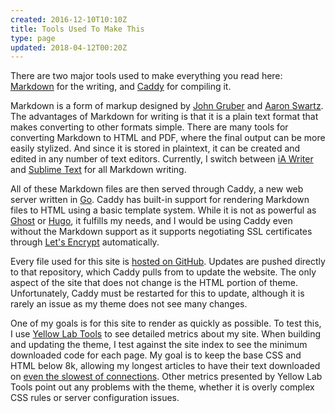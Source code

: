 ```yaml
---
created: 2016-12-10T10:10Z
title: Tools Used To Make This
type: page
updated: 2018-04-12T00:20Z
---
```


There are two major tools used to make everything you read here: [Markdown](http://daringfireball.net/projects/markdown/) for the writing, and [Caddy](https://caddyserver.com) for compiling it.

Markdown is a form of markup designed by [John Gruber](http://daringfireball.net) and [Aaron Swartz](http://www.aaronsw.com). The advantages of Markdown for writing is that it is a plain text format that makes converting to other formats simple. There are many tools for converting Markdown to HTML and PDF, where the final output can be more easily stylized. And since it is stored in plaintext, it can be created and edited in any number of text editors. Currently, I switch between [iA Writer](https://ia.net/writer) and [Sublime Text](https://www.sublimetext.com) for all Markdown writing.

All of these Markdown files are then served through Caddy, a new web server written in [Go](https://golang.org). Caddy has built-in support for rendering Markdown files to HTML using a basic template system. While it is not as powerful as [Ghost](https://ghost.org) or [Hugo](https://www.gohugo.io), it fulfills my needs, and I would be using Caddy even without the Markdown support as it supports negotiating SSL certificates through [Let's Encrypt](https://letsencrypt.org) automatically.

Every file used for this site is [hosted on GitHub](https://github.com/OberstKrueger/the-krueger-report). Updates are pushed directly to that repository, which Caddy pulls from to update the website. The only aspect of the site that does not change is the HTML portion of theme. Unfortunately, Caddy must be restarted for this to update, although it is rarely an issue as my theme does not see many changes.

One of my goals is for this site to render as quickly as possible. To test this, I use [Yellow Lab Tools](http://yellowlab.tools/) to see detailed metrics about my site. When building and updating the theme, I test against the site index to see the minimum downloaded code for each page. My goal is to keep the base CSS and HTML below 8k, allowing my longest articles to have their text downloaded on [even the slowest of connections](https://danluu.com/web-bloat/). Other metrics presented by Yellow Lab Tools point out any problems with the theme, whether it is overly complex CSS rules or server configuration issues.
